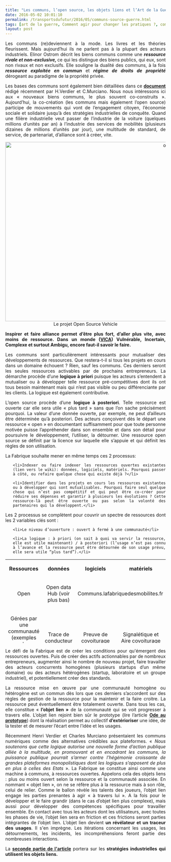 ```yaml
---
title: "Les communs, l’open source, les objets liens et l’Art de la Guerre [1/2]"
date: 2016-05-02 10:01:10
permalink: /transportsdufutur/2016/05/communs-source-guerre.html
tags: [art de la guerre, Comment agir pour changer les pratiques ?, communs, E.Musk, Fabrique des mobilités, holoptisme, innovation, intelligence collective, open innovation, open source, plate-forme, Que sait-on de nos mobilités ?, Territoire Collectivité Etat Europe]
layout: post
---
```


<p style="text-align: justify;">Les communs (re)deviennent à la mode. Les livres et les théories fleurissent. Mais aujourd’hui ils ne parlent pas à la plupart des acteurs industriels. Elinor Ostrom décrit les biens communs comme une <strong><em>ressource rivale et non-exclusive, </em></strong>ce qui les distingue des biens publics, qui eux, sont non rivaux et non exclusifs. Elle souligne la dualité des communs, à la fois <strong><em>ressource exploitée en commun</em></strong> et <strong><em>régime de droits de propriété</em></strong> dérogeant au paradigme de la propriété privée.</p>

<p style="text-align: justify;">Les bases des communs sont également bien détaillées dans ce <strong><a href="http://events.chairefdd.org/wp-content/uploads/2016/04/CAHIER_FDD_69.pdf" target="_blank">document </a></strong>rédigé récemment par H.Verdier et C.Murciano. Nous nous intéressons ici aux « nouveaux biens communs, le plus souvent co-construits ». Aujourd’hui, la co-création (les communs mais également l’open source) participe de mouvements qui vont de l’engagement citoyen, l’économie sociale et solidaire jusqu’à des stratégies industrielles de conquête. Quand une filière industrielle veut passer de l’industrie de la voiture (quelques millions d’unités par an) à l’industrie des services de mobilités (plusieurs dizaines de millions d’unités par jour), une multitude de standard, de service, de partenariat, d’alliance sont à créer, vite.</p>

<p style="text-align: center;"><a href="http://transportsdufutur.ademe.fr/wp-content/uploads/sites/6/2016/05/osv.jpg" rel="attachment wp-att-4184"><img class="aligncenter wp-image-4184 size-full" src="http://transportsdufutur.ademe.fr/wp-content/uploads/sites/6/2016/05/osv.jpg" alt="osv" width="1000" height="562" /></a>Le projet Open Source Vehicle</p>

<p style="text-align: justify;"><strong>Inspirer et faire alliance permet d’être plus fort, d’aller plus vite, avec moins de ressource. Dans un monde (<a href="http://transportsdufutur.ademe.fr/2013/07/light-foot-print-strategy.html?s=VICA" target="_blank">VICA</a>) Vulnérable, Incertain, Complexe et surtout Ambigu, encore faut-il savoir le faire.</strong></p>

<p style="text-align: justify;"><!--more--></p>

<p style="text-align: justify;">Les communs sont particulièrement intéressants pour mutualiser des développements de ressources. Que restera-t-il si tous les projets en cours dans un domaine échouent ? Rien, sauf les communs. Ces derniers seront les seules ressources activables par de prochains entrepreneurs. La démarche procède d’une <strong>logique à priori</strong> puisque les acteurs s’entendent à mutualiser ou à développer telle ressource pré-compétitives dont ils ont tous besoin maintenant mais qui n’est pas visible ou peu différenciante par les clients. La logique est également contributive.</p>

<p style="text-align: justify;">L’open source procède d’une <strong>logique à posteriori</strong>. Telle ressource est ouverte car elle sera utile « plus tard » sans que l’on sache précisément pourquoi. La valeur d’une donnée ouverte, par exemple, ne peut d’ailleurs être déterminée qu’à posteriori. Des acteurs conçoivent dès le départ une ressource « open » en documentant suffisamment pour que toute personne motivée puisse l’appréhender dans son ensemble et dans son détail pour poursuivre le développement, l’utiliser, la détourner. Une ressource open source se définit par la licence sur laquelle elle s’appuie et qui définit les règles de son utilisation.</p>

<p style="text-align: justify;">La Fabrique souhaite mener en même temps ces 2 processus:</p>



<ul style="text-align: justify;">

	<li>Indexer ou faire indexer les ressources ouvertes existantes (lien vers le wiki): données, logiciels, matériels. Pourquoi passer à côté, ou refaire quelque chose qui existe déjà ?</li>

	<li>Identifier dans les projets en cours les ressources existantes ou à développer qui sont mutualisables. Pourquoi faire seul quelque chose qui n’est pas compétitif et qui peut être co-créer pour réduire ses dépenses et garantir à plusieurs les évolutions ? Cette ressource-là peut être ouverte ou pas selon la volonté des partenaires qui la développent.</li>

</ul>

<p style="text-align: justify;">Les 2 processus se complètent pour couvrir un spectre de ressources dont les 2 variables clés sont :</p>



<ul style="text-align: justify;">

	<li>Le niveau d’ouverture : ouvert à fermé à une communauté</li>

	<li>La logique : à priori (on sait à quoi va servir la ressource, elle est utile maintenant) / à posteriori (l’usage n’est pas connu à l’avance et la ressource peut être détournée de son usage prévu, elle sera utile “plus tard”).</li>

</ul>

<table style="height: 262px;" width="630">

<tbody>

<tr>

<td width="187">

<p style="text-align: center;"><strong>Ressources</strong></p>

</td>

<td width="143">

<p style="text-align: center;"><strong>données</strong></p>

</td>

<td width="119">

<p style="text-align: center;"><strong>logiciels</strong></p>

</td>

<td width="153">

<p style="text-align: center;"><strong>matériels</strong></p>

</td>

</tr>

<tr>

<td width="187">

<p style="text-align: center;">Open</p>

</td>

<td width="143">

<p style="text-align: center;">Open data Hub (voir plus bas)</p>

</td>

<td colspan="2" width="272">

<p style="text-align: center;">Communs.lafabriquedesmobilites.fr</p>

</td>

</tr>

<tr>

<td width="187">

<p style="text-align: center;">Gérées par une communauté (exemples du covoiturage quotidien)</p>

</td>

<td width="143">

<p style="text-align: center;">Trace de conducteur</p>

</td>

<td width="119">

<p style="text-align: center;">Preuve de covoiturage</p>

</td>

<td width="153">

<p style="text-align: center;">Signalétique et Aire covoiturage</p>

</td>

</tr>

</tbody>

</table>

<p style="text-align: justify;">Le défi de la Fabrique est de créer les conditions pour qu'émergent des ressources ouvertes. Puis de créer des actifs actionnables par de nombreux entrepreneurs, augmenter ainsi le nombre de nouveau projet, faire travailler des acteurs concurrents homogènes (plusieurs startups d’un même domaine) ou des acteurs hétérogènes (startup, laboratoire et un groupe industriel), et potentiellement créer des standards.</p>

<p style="text-align: justify;">La ressource mise en œuvre par une communauté homogène ou hétérogène est un commun dès lors que ces derniers s’accordent sur des règles de gestion de la ressource pour la maintenir et la faire croitre. La ressource peut éventuellement être totalement ouverte. Dans tous les cas, elle constitue « <strong>l’objet lien »</strong> de la communauté qui se voit progresser à travers elle. L’objet lien rejoint bien sûr le prototype (lire l’article <strong><a href="http://transportsdufutur.ademe.fr/2014/12/ode-au-prototype.html" target="_blank">Ode au prototype</a></strong>) dont la réalisation permet au collectif <strong>d’extérioriser</strong> une idée, de la tester et de mesurer l’écart entre l’idée et les usages.</p>

<p style="text-align: justify;">Récemment Henri Verdier et Charles Murciano présentaient les communs numériques comme des alternatives crédibles aux plateformes. « <em>Nous soutenons que cette logique autorise une nouvelle forme d’action publique alliée à la multitude, en promouvant et en encadrant les communs, la puissance publique pourrait s’armer contre l’hégémonie croissante de grandes plateformes monopolistiques dont les logiques s’opposent de plus en plus à celles des Etats</em> ». La Fabrique se constitue ainsi comme une machine à communs, à ressources ouvertes. Appelons cela des objets liens : plus ou moins ouvert selon la ressource et la communauté associée. En nommant « objet lien », on ne se réfère plus à la ressource mais à son rôle, celui de relier. Comme le ballon révèle les talents des joueurs, l’objet lien engage les parties prenantes à agir « à travers lui ». A la fois pour le développer et le faire grandir (dans le cas d’objet lien plus complexe), mais aussi pour développer des compétences spécifiques pour travailler ensemble. En contact avec tous les acteurs dont les utilisateurs, avec toutes les phases de vie, l’objet lien sera en friction et ces frictions seront parties intégrantes de l’objet lien. L’objet lien devient <strong>un révélateur et un traceur des usages</strong>. Il s'en imprègne. Les itérations concernant les usages, les détournements, les incidents, les incompréhensions feront partie des nombreuses interactions.</p>

<p style="text-align: justify;">La <a href="http://transportsdufutur.ademe.fr/2016/05/communs-source-objets-guerre.html" target="_blank"><strong>seconde partie de l'article</strong></a> portera sur les<strong> stratégies industrielles qui utilisent les objets liens.

</strong></p>
